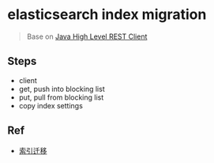 # elasticsearch index migration
> Base on [Java High Level REST Client](https://www.elastic.co/guide/en/elasticsearch/client/java-rest/6.4/java-rest-high.html)

## Steps
- client
- get, push into blocking list
- put, pull from blocking list
- copy index settings

## Ref
- [索引迁移](https://www.jianshu.com/p/4bd49df2d954)